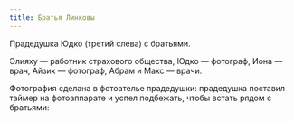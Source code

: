 ```yaml
---
title: Братья Линковы
---
```

Прадедушка Юдко (третий слева) с братьями.

Элияху — работник страхового общества,
Юдко — фотограф,
Иона — врач,
Айзик — фотограф,
Абрам и Макс — врачи.

Фотография сделана в фотоателье прадедушки:
прадедушка поставил таймер на фотоаппарате
и успел подбежать, чтобы встать рядом с братьями:

<!-- TODO: ![family](/files/judka/photo/ded/photo0005.jpg) -->
